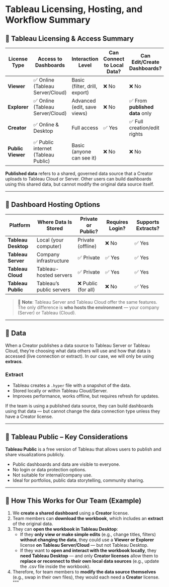 # Tableau Licensing, Hosting, and Workflow Summary

## 🔹 Tableau Licensing & Access Summary

| **License Type** | **Access to Dashboards** | **Interaction Level** | **Can Connect to Local Data?** | **Can Edit/Create Dashboards?** | **Typical Use Case** |
|------------------|--------------------------|------------------------|-------------------------------|-------------------------------|-----------------------|
| **Viewer**       | ✅ Online (Tableau Server/Cloud) | Basic (filter, drill, export) | ❌ No                         | ❌ No                         | View-only users       |
| **Explorer**     | ✅ Online (Tableau Server/Cloud) | Advanced (edit, save views)  | ❌ No                         | ✅ From **published data** only   | Power users, analysts |
| **Creator**      | ✅ Online & Desktop        | Full access              | ✅ Yes                        | ✅ Full creation/edit rights | Developers, engineers |
| **Public Viewer**| ✅ Public internet (Tableau Public) | Basic (anyone can see it) | ❌ No                         | ❌ No                         | General public        |

**Published data** refers to a shared, governed data source that a Creator uploads to Tableau Cloud or Server. Other users can build dashboards using this shared data, but cannot modify the original data source itself.

---

## 🔹 Dashboard Hosting Options

| **Platform**       | **Where Data Is Stored** | **Private or Public?** | **Requires Login?** | **Supports Extracts?** |
|--------------------|--------------------------|------------------------|---------------------|------------------------|
| **Tableau Desktop**| Local (your computer)    | Private (offline)      | ❌ No                | ✅ Yes                  |
| **Tableau Server** | Company infrastructure   | ✅ Private              | ✅ Yes               | ✅ Yes                  |
| **Tableau Cloud**  | Tableau-hosted servers   | ✅ Private              | ✅ Yes               | ✅ Yes                  |
| **Tableau Public** | Tableau’s public servers | ❌ Public (for all)     | ❌ No                | ✅ Yes                  |

> 📝 **Note**: Tableau Server and Tableau Cloud offer the same features. The only difference is **who hosts the environment** — your company (Server) or Tableau (Cloud).


---

## 🔹 Data 

When a Creator publishes a data source to Tableau Server or Tableau Cloud, they’re choosing what data others will use and how that  data is accessed (live connection or extract). In our case, we will only be using **extracs**.

### **Extract**
- Tableau creates a `.hyper` file with a snapshot of the data.
- Stored locally or within Tableau Cloud/Server.
- Improves performance, works offline, but requires refresh for updates.

If the team is using a published data source, they can build dashboards using that data — but cannot change the data connection type unless they have a Creator license.

---

## 🔹 Tableau Public – Key Considerations

**Tableau Public** is a free version of Tableau that allows users to publish and share visualizations publicly.

- Public dashboards and data are visible to everyone.
- No login or data protection options.
- Not suitable for internal/company use.
- Ideal for portfolios, public data storytelling, community sharing.

---

## 🔹 How This Works for Our Team (Example)

1. We **create a shared dashboard** using a **Creator** license.
2. Team members can **download the workbook**, which includes an **extract** of the original data.
3. They can **open the workbook in Tableau Desktop**:
   - If they **only view or make simple edits** (e.g., change titles, filters) **without changing the data**, they could use a **Viewer or Explorer** license **on Tableau Server/Cloud** — but not Tableau Desktop.
   - If they want to **open and interact with the workbook locally**, they **need Tableau Desktop** — and only **Creator licenses** allow them to **replace or reconnect to their own local data sources** (e.g., update the .csv file inside the workbook).
4. Therefore, for team members to **modify the data source themselves** (e.g., swap in their own files), they would each need a **Creator** license.
"""
